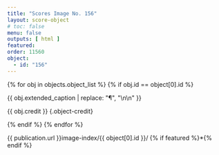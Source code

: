 ```yaml
---
title: "Scores Image No. 156"
layout: score-object
# toc: false
menu: false
outputs: [ html ]
featured: 
order: 11560
object:
  - id: "156"
---
```


{% for obj in objects.object_list %}
{% if obj.id == object[0].id %}

{{ obj.extended_caption | replace: "¶", "\n\n" }}

{{ obj.credit }} {.object-credit}

{% endif %}
{% endfor %}

<div class="object-credit object-url is-print-only">

{{ publication.url }}image-index/{{ object[0].id }}/ {% if featured %}*{% endif %}

</div>
